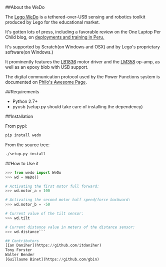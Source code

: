 ##About the WeDo


The [Lego WeDo](http://education.lego.com/en-us/lego-education-product-database/wedo/9580-lego-education-wedo-construction-set/) is a tethered-over-USB sensing and robotics toolkit produced by Lego for the educational market.

It's gotten lots of press, including a favorable review on the One Laptop Per Child blog, on [deployments and training in Peru.](http://blog.laptop.org/2011/02/12/lego-wedo-oloc-peru/)

It's supported by Scratch(on Windows and OSX) and by Lego's proprietary software(on Windows.)

It prominently features the [LB1836](http://semicon.sanyo.com/en/ds_e/EN3947F.pdf) motor driver and the [LM358](http://www.national.com/ds/LM/LM158.pdf) op-amp, as well as an epoxy blob with USB support.

The digital communication protocol used by the Power Functions system is documented on [Philo's Awesome Page](http://www.philohome.com/pf/LEGO_Power_Functions_RC.pdf).

##Requirements

- Python 2.7+
- pyusb (setup.py should take care of installing the dependency)

##Installation

From pypi:

```bash
pip install wedo
```

From the source tree:

```bash
./setup.py install
```

##How to Use it

```python
>>> from wedo import WeDo
>>> wd = WeDo()

# Activating the first motor full forward:
>>> wd.motor_a = 100

# Activating the second motor half speed/force backward:
>>> wd.motor_b = -50

# Current value of the tilt sensor:
>>> wd.tilt

# Current distance value in meters of the distance sensor:
>>> wd.distance```

## Contributors
[Ian Daniher](https://github.com/itdaniher)
Tony Forster
Walter Bender
[Guillaume Binet](https://github.com/gbin)